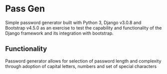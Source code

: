 # Pass Gen
Simple password generator built with Python 3, Django v3.0.8 and Bootstrap v4.5.0 as an exercise to test the capability and functionality of the Django framework and its integration with bootstrap.

## Functionality
Password generator allows for selection of password length and complexity through adoption of capital letters, numbers and set of special characters
